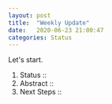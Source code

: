```yaml
---
layout: post
title:  "Weekly Update"
date:   2020-06-23 21:00:47
categories: Status
---
```


 Let's start.
 
 1. Status :: 
 2. Abstract :: 
 3. Next Steps :: 
